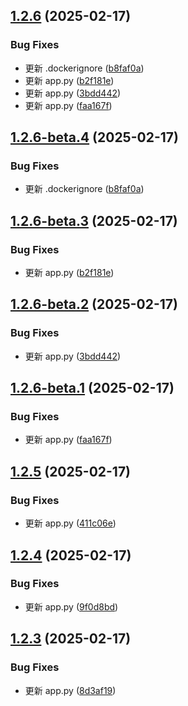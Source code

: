 ## [1.2.6](https://github.com/iidamie/deepseek2api/compare/v1.2.5...v1.2.6) (2025-02-17)


### Bug Fixes

* 更新 .dockerignore ([b8faf0a](https://github.com/iidamie/deepseek2api/commit/b8faf0ae11c6d315c6f1e0ad4b21e6a0e63d0528))
* 更新 app.py ([b2f181e](https://github.com/iidamie/deepseek2api/commit/b2f181ec02623c50c2bc3eb58c8bec072ab29f18))
* 更新 app.py ([3bdd442](https://github.com/iidamie/deepseek2api/commit/3bdd442957486298c9bf4950e4d9b519b248a469))
* 更新 app.py ([faa167f](https://github.com/iidamie/deepseek2api/commit/faa167f29879a2561284c61f0e7e3a5aec3798a8))

## [1.2.6-beta.4](https://github.com/iidamie/deepseek2api/compare/v1.2.6-beta.3...v1.2.6-beta.4) (2025-02-17)


### Bug Fixes

* 更新 .dockerignore ([b8faf0a](https://github.com/iidamie/deepseek2api/commit/b8faf0ae11c6d315c6f1e0ad4b21e6a0e63d0528))

## [1.2.6-beta.3](https://github.com/iidamie/deepseek2api/compare/v1.2.6-beta.2...v1.2.6-beta.3) (2025-02-17)


### Bug Fixes

* 更新 app.py ([b2f181e](https://github.com/iidamie/deepseek2api/commit/b2f181ec02623c50c2bc3eb58c8bec072ab29f18))

## [1.2.6-beta.2](https://github.com/iidamie/deepseek2api/compare/v1.2.6-beta.1...v1.2.6-beta.2) (2025-02-17)


### Bug Fixes

* 更新 app.py ([3bdd442](https://github.com/iidamie/deepseek2api/commit/3bdd442957486298c9bf4950e4d9b519b248a469))

## [1.2.6-beta.1](https://github.com/iidamie/deepseek2api/compare/v1.2.5...v1.2.6-beta.1) (2025-02-17)


### Bug Fixes

* 更新 app.py ([faa167f](https://github.com/iidamie/deepseek2api/commit/faa167f29879a2561284c61f0e7e3a5aec3798a8))

## [1.2.5](https://github.com/iidamie/deepseek2api/compare/v1.2.4...v1.2.5) (2025-02-17)


### Bug Fixes

* 更新 app.py ([411c06e](https://github.com/iidamie/deepseek2api/commit/411c06e540212b32f482b81442771a0b6245dd83))

## [1.2.4](https://github.com/iidamie/deepseek2api/compare/v1.2.3...v1.2.4) (2025-02-17)


### Bug Fixes

* 更新 app.py ([9f0d8bd](https://github.com/iidamie/deepseek2api/commit/9f0d8bd57af4e5a0b9cacca61f64e92aab2a4942))

## [1.2.3](https://github.com/iidamie/deepseek2api/compare/v1.2.2...v1.2.3) (2025-02-17)


### Bug Fixes

* 更新 app.py ([8d3af19](https://github.com/iidamie/deepseek2api/commit/8d3af1933f49b9b2e59c4b6c66f8c50327dddc74))
